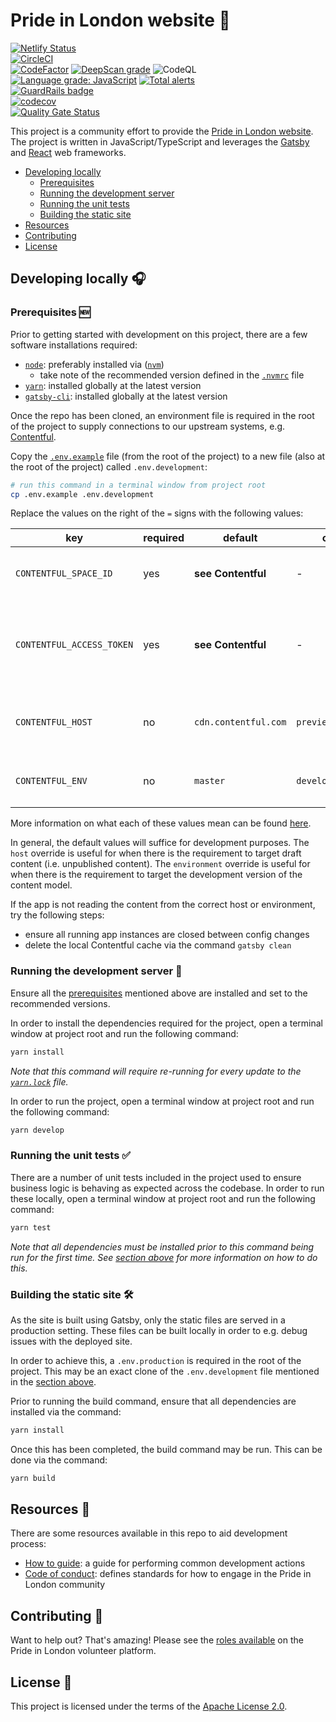 # Pride in London website :rainbow:

[![Netlify Status](https://api.netlify.com/api/v1/badges/94c5776f-6b68-460b-9d6f-400504d691a4/deploy-status)](https://app.netlify.com/sites/prideinlondon-production/deploys)  
[![CircleCI](https://circleci.com/gh/PrideInLondon/pride-london-web.svg?style=svg)](https://circleci.com/gh/PrideInLondon/pride-london-web)  
[![CodeFactor](https://www.codefactor.io/repository/github/prideinlondon/pride-london-web/badge)](https://www.codefactor.io/repository/github/prideinlondon/pride-london-web)
[![DeepScan grade](https://deepscan.io/api/teams/3576/projects/5314/branches/40859/badge/grade.svg)](https://deepscan.io/dashboard#view=project&tid=3576&pid=5314&bid=40859) ![CodeQL](https://github.com/PrideInLondon/pride-london-web/workflows/CodeQL/badge.svg?branch=master)  
[![Language grade: JavaScript](https://img.shields.io/lgtm/grade/javascript/g/PrideInLondon/pride-london-web.svg?logo=lgtm&logoWidth=18)](https://lgtm.com/projects/g/PrideInLondon/pride-london-web/context:javascript) [![Total alerts](https://img.shields.io/lgtm/alerts/g/PrideInLondon/pride-london-web.svg?logo=lgtm&logoWidth=18)](https://lgtm.com/projects/g/PrideInLondon/pride-london-web/alerts/)  
[![GuardRails badge](https://badges.guardrails.io/PrideInLondon/pride-london-web.svg?token=173b35feebf45089a66e3fcef88839ba84ff5cd833a95846aca4cf50b84ddf8a&provider=github)](https://dashboard.guardrails.io/gh/PrideInLondon/19039)  
[![codecov](https://codecov.io/gh/PrideInLondon/pride-london-web/branch/master/graph/badge.svg)](https://codecov.io/gh/PrideInLondon/pride-london-web)  
[![Quality Gate Status](https://sonarcloud.io/api/project_badges/measure?project=PrideInLondon_pride-london-web&metric=alert_status)](https://sonarcloud.io/dashboard?id=PrideInLondon_pride-london-web)

This project is a community effort to provide the [Pride in London website](https://prideinlondon.org). The project is written in JavaScript/TypeScript and leverages the [Gatsby](https://www.gatsbyjs.org) and [React](https://reactjs.org) web frameworks.

- [Developing locally](#developing-locally-headphones)
  - [Prerequisites](#prerequisites-new)
  - [Running the development server](#running-the-development-server-running)
  - [Running the unit tests](#running-the-unit-tests-white_check_mark)
  - [Building the static site](#building-the-static-site-hammer_and_wrench)
- [Resources](#resources-notebook)
- [Contributing](#contributing-handshake)
- [License](#license-necktie)

## Developing locally :headphones:

### Prerequisites :new:

Prior to getting started with development on this project, there are a few software installations required:

- [`node`](https://nodejs.org/en): preferably installed via ([`nvm`](https://github.com/nvm-sh/nvm))
  - take note of the recommended version defined in the [`.nvmrc`](./.nvmrc) file
- [`yarn`](https://yarnpkg.com): installed globally at the latest version
- [`gatsby-cli`](https://www.gatsbyjs.org/docs/gatsby-cli): installed globally at the latest version

Once the repo has been cloned, an environment file is required in the root of the project to supply connections to our upstream systems, e.g. [Contentful](https://www.contentful.com).

Copy the [`.env.example`](./.env.example) file (from the root of the project) to a new file (also at the root of the project) called `.env.development`:

```bash
# run this command in a terminal window from project root
cp .env.example .env.development
```

Replace the values on the right of the `=` signs with the following values:

| key                       | required | default              | other values             | description                                                     |
| ------------------------- | -------- | -------------------- | ------------------------ | --------------------------------------------------------------- |
| `CONTENTFUL_SPACE_ID`     | yes      | **see Contentful**   | -                        | The Contentful `spaceId` to target                              |
| `CONTENTFUL_ACCESS_TOKEN` | yes      | **see Contentful**   | -                        | The Contentful `accessToken` for the given host and environment |
| `CONTENTFUL_HOST`         | no       | `cdn.contentful.com` | `preview.contentful.com` | The Contentful `host` to retrieve data from                     |
| `CONTENTFUL_ENV`          | no       | `master`             | `development`            | The Contentful `environment` to target                          |

More information on what each of these values mean can be found [here](https://www.gatsbyjs.com/plugins/gatsby-source-contentful/#configuration-options).

In general, the default values will suffice for development purposes. The `host` override is useful for when there is the requirement to target draft content (i.e. unpublished content). The `environment` override is useful for when there is the requirement to target the development version of the content model.

If the app is not reading the content from the correct host or environment, try the following steps:

- ensure all running app instances are closed between config changes
- delete the local Contentful cache via the command `gatsby clean`

### Running the development server :running:

Ensure all the [prerequisites](#prerequisites-new) mentioned above are installed and set to the recommended versions.

In order to install the dependencies required for the project, open a terminal window at project root and run the following command:

```bash
yarn install
```

_Note that this command will require re-running for every update to the [`yarn.lock`](./yarn.lock) file._

In order to run the project, open a terminal window at project root and run the following command:

```bash
yarn develop
```

### Running the unit tests :white_check_mark:

There are a number of unit tests included in the project used to ensure business logic is behaving as expected across the codebase. In order to run these locally, open a terminal window at project root and run the following command:

```bash
yarn test
```

_Note that all dependencies must be installed prior to this command being run for the first time. See [section above](#running-the-development-server-running) for more information on how to do this._

### Building the static site :hammer_and_wrench:

As the site is built using Gatsby, only the static files are served in a production setting. These files can be built locally in order to e.g. debug issues with the deployed site.

In order to achieve this, a `.env.production` is required in the root of the project. This may be an exact clone of the `.env.development` file mentioned in the [section above](#prerequisites-new).

Prior to running the build command, ensure that all dependencies are installed via the command:

```bash
yarn install
```

Once this has been completed, the build command may be run. This can be done via the command:

```bash
yarn build
```

## Resources :notebook:

There are some resources available in this repo to aid development process:

- [How to guide](./how-to-guide.md): a guide for performing common development actions
- [Code of conduct](./.github/CODE_OF_CONDUCT.md): defines standards for how to engage in the Pride in London community

## Contributing :handshake:

Want to help out? That's amazing! Please see the [roles available](https://volunteer.prideinlondon.org/jobs?department_id=34173) on the Pride in London volunteer platform.

## License :necktie:

This project is licensed under the terms of the [Apache License 2.0](./LICENSE).
